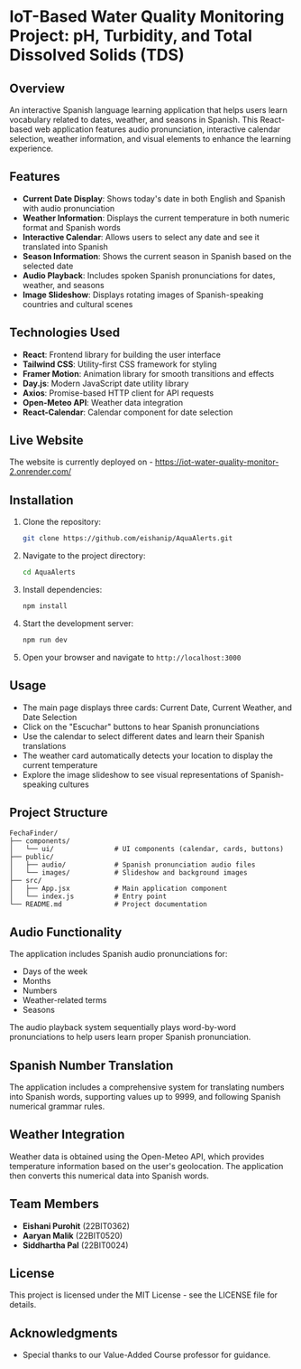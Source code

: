 # IoT-Based Water Quality Monitoring Project: pH, Turbidity, and Total Dissolved Solids (TDS)

## Overview

An interactive Spanish language learning application that helps users learn vocabulary related to dates, weather, and seasons in Spanish. This React-based web application features audio pronunciation, interactive calendar selection, weather information, and visual elements to enhance the learning experience.

## Features

- **Current Date Display**: Shows today's date in both English and Spanish with audio pronunciation
- **Weather Information**: Displays the current temperature in both numeric format and Spanish words
- **Interactive Calendar**: Allows users to select any date and see it translated into Spanish
- **Season Information**: Shows the current season in Spanish based on the selected date
- **Audio Playback**: Includes spoken Spanish pronunciations for dates, weather, and seasons
- **Image Slideshow**: Displays rotating images of Spanish-speaking countries and cultural scenes

## Technologies Used

- **React**: Frontend library for building the user interface
- **Tailwind CSS**: Utility-first CSS framework for styling
- **Framer Motion**: Animation library for smooth transitions and effects
- **Day.js**: Modern JavaScript date utility library
- **Axios**: Promise-based HTTP client for API requests
- **Open-Meteo API**: Weather data integration
- **React-Calendar**: Calendar component for date selection

## Live Website

The website is currently deployed on -
https://iot-water-quality-monitor-2.onrender.com/

## Installation

1. Clone the repository:

   ```bash
   git clone https://github.com/eishanip/AquaAlerts.git
   ```

2. Navigate to the project directory:

   ```bash
   cd AquaAlerts
   ```

3. Install dependencies:

   ```bash
   npm install
   ```

4. Start the development server:

   ```bash
   npm run dev
   ```

5. Open your browser and navigate to `http://localhost:3000`

## Usage

- The main page displays three cards: Current Date, Current Weather, and Date Selection
- Click on the "Escuchar" buttons to hear Spanish pronunciations
- Use the calendar to select different dates and learn their Spanish translations
- The weather card automatically detects your location to display the current temperature
- Explore the image slideshow to see visual representations of Spanish-speaking cultures

## Project Structure

```
FechaFinder/
├── components/
│   └── ui/               # UI components (calendar, cards, buttons)
├── public/
│   ├── audio/            # Spanish pronunciation audio files
│   └── images/           # Slideshow and background images
├── src/
│   ├── App.jsx           # Main application component
│   └── index.js          # Entry point
└── README.md             # Project documentation
```

## Audio Functionality

The application includes Spanish audio pronunciations for:

- Days of the week
- Months
- Numbers
- Weather-related terms
- Seasons

The audio playback system sequentially plays word-by-word pronunciations to help users learn proper Spanish pronunciation.

## Spanish Number Translation

The application includes a comprehensive system for translating numbers into Spanish words, supporting values up to 9999, and following Spanish numerical grammar rules.

## Weather Integration

Weather data is obtained using the Open-Meteo API, which provides temperature information based on the user's geolocation. The application then converts this numerical data into Spanish words.

## Team Members

- **Eishani Purohit** (22BIT0362)
- **Aaryan Malik** (22BIT0520)
- **Siddhartha Pal** (22BIT0024)

## License

This project is licensed under the MIT License - see the LICENSE file for details.

## Acknowledgments

- Special thanks to our Value-Added Course professor for guidance.
